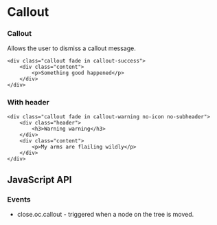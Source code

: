 # Callout

### Callout

Allows the user to dismiss a callout message.

    <div class="callout fade in callout-success">
        <div class="content">
            <p>Something good happened</p>
        </div>
    </div>

### With header

    <div class="callout fade in callout-warning no-icon no-subheader">
        <div class="header">
            <h3>Warning warning</h3>
        </div>
        <div class="content">
            <p>My arms are flailing wildly</p>
        </div>
    </div>

## JavaScript API

### Events

- close.oc.callout - triggered when a node on the tree is moved.

